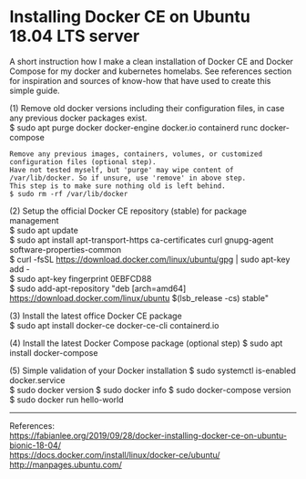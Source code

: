 # Installing Docker CE on Ubuntu 18.04 LTS server
A short instruction how I make a clean installation of Docker CE and Docker Compose for my docker and kubernetes homelabs. See references section for inspiration and sources of know-how that have used to create this simple guide.  

(1) Remove old docker versions including their configuration files, in case any previous docker packages exist.  
    $ sudo apt purge docker docker-engine docker.io containerd runc docker-compose  

    Remove any previous images, containers, volumes, or customized configuration files (optional step).  
    Have not tested myself, but 'purge' may wipe content of /var/lib/docker. So if unsure, use 'remove' in above step.  
    This step is to make sure nothing old is left behind.  
    $ sudo rm -rf /var/lib/docker

(2) Setup the official Docker CE repository (stable) for package management  
    $ sudo apt update  
    $ sudo apt install apt-transport-https ca-certificates curl gnupg-agent software-properties-common  
    $ curl -fsSL https://download.docker.com/linux/ubuntu/gpg | sudo apt-key add -  
    $ sudo apt-key fingerprint 0EBFCD88  
    $ sudo add-apt-repository "deb [arch=amd64] https://download.docker.com/linux/ubuntu $(lsb_release -cs) stable"  

(3) Install the latest office Docker CE package  
    $ sudo apt install docker-ce docker-ce-cli containerd.io  
    
(4) Install the latest Docker Compose package (optional step)
    $ sudo apt install docker-compose  
    
(5) Simple validation of your Docker installation
    $ sudo systemctl is-enabled docker.service  
    $ sudo docker version
    $ sudo docker info
    $ sudo docker-compose version
    $ sudo docker run hello-world

---
References:  
https://fabianlee.org/2019/09/28/docker-installing-docker-ce-on-ubuntu-bionic-18-04/  
https://docs.docker.com/install/linux/docker-ce/ubuntu/  
http://manpages.ubuntu.com/  
